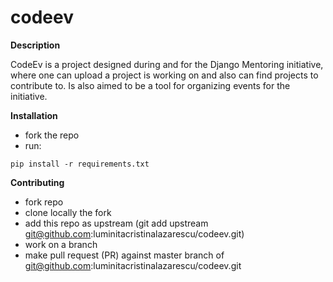 # codeev
**Description**

CodeEv is a project designed during and for the Django Mentoring initiative, where one can upload a project is working on and also can find projects to contribute to. Is also aimed to be a tool for organizing events for the initiative.

**Installation**
* fork the repo
* run:
```
pip install -r requirements.txt
```

**Contributing**
* fork repo
* clone locally the fork
* add this repo as upstream (git add upstream git@github.com:luminitacristinalazarescu/codeev.git)
* work on a branch
* make pull request (PR) against master branch of git@github.com:luminitacristinalazarescu/codeev.git

